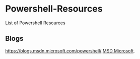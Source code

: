 # Powershell-Resources
List of Powershell Resources

## Blogs

https://blogs.msdn.microsoft.com/powershell/ 
[MSD Microsoft](https://blogs.msdn.microsoft.com/powershell/).
